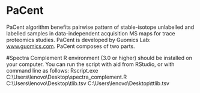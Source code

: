 # PaCent
PaCent algorithm benefits pairwise pattern of stable-isotope unlabelled and labelled samples in data-independent acquisition MS maps for trace proteomics studies. PaCent is developed by Guomics Lab: www.guomics.com.
PaCent composes of two parts. 

#Spectra Complement
R environment (3.0 or higher) should be installed on your computer. 
You can run the script with aid from RStudio, or with command line as follows:
Rscript.exe C:\Users\lenovo\Desktop\spectra_complement.R C:\Users\lenovo\Desktop\tlib.tsv C:\Users\lenovo\Desktop\ttlib.tsv
